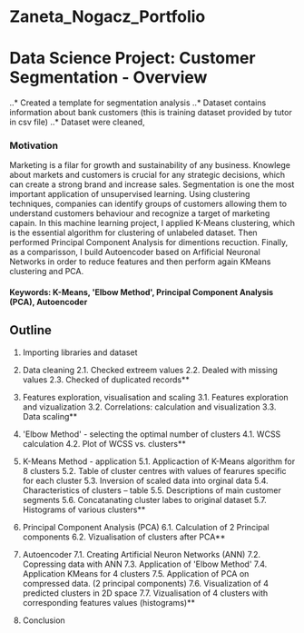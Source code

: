 # Zaneta_Nogacz_Portfolio


# Data Science Project: Customer Segmentation - Overview
..* Created a template for segmentation analysis
..* Dataset contains information about bank customers (this is training dataset provided by tutor in csv file)
..* Dataset were cleaned,  


### Motivation
Marketing is a filar for growth and sustainability of any business. Knowlege about markets and customers is crucial for any strategic decisions, which can create a strong brand and increase sales.
Segmentation is one the most important application of unsupervised learning. Using clustering techniques, companies can identify groups of customers allowing them to understand customers behaviour and recognize a target of marketing capain. In this machine learning project, I applied K-Means clustering, which is the essential algorithm for clustering of unlabeled dataset. Then performed Principal Component Analysis for dimentions recuction. Finally, as a comparisson, I build  Autoencoder based on Arfificial Neuronal Networks in order to reduce features and then perform again KMeans clustering and PCA.

#### Keywords: **K-Means**, **'Elbow Method'**, **Principal Component Analysis (PCA)**, **Autoencoder**

## Outline

1. Importing libraries and dataset

2. Data cleaning
2.1. Checked extreem values
2.2. Dealed with missing values
2.3. Checked of duplicated records**

3. Features exploration, visualisation and scaling
3.1. Features exploration and vizualization
3.2. Correlations: calculation and visualization
3.3. Data scaling**

4. 'Elbow Method' - selecting the optimal number of clusters
4.1. WCSS calculation
4.2. Plot of WCSS vs. clusters**

5. K-Means Method - application
5.1. Applicaction of K-Means algorithm for 8 clusters
5.2. Table of cluster centres with values of fearures specific for each cluster
5.3. Inversion of scaled data into orginal data
5.4. Characteristics of clusters – table
5.5. Descriptions of main customer segments
5.6. Concatanating cluster labes to original dataset
5.7. Histograms of various clusters**

6. Principal Component Analysis (PCA)
6.1. Calculation of 2 Principal components
6.2. Vizualisation of clusters after PCA**

7. Autoencoder
7.1. Creating Artificial Neuron Networks (ANN)
7.2. Copressing data with ANN
7.3. Application of 'Elbow Method'
7.4. Application KMeans for 4 clusters
7.5. Application of PCA on compressed data. (2 principal components)
7.6. Visualization of 4 predicted clusters in 2D space
7.7. Vizualisation of 4 clusters with corresponding features values (histograms)**

8. Conclusion






